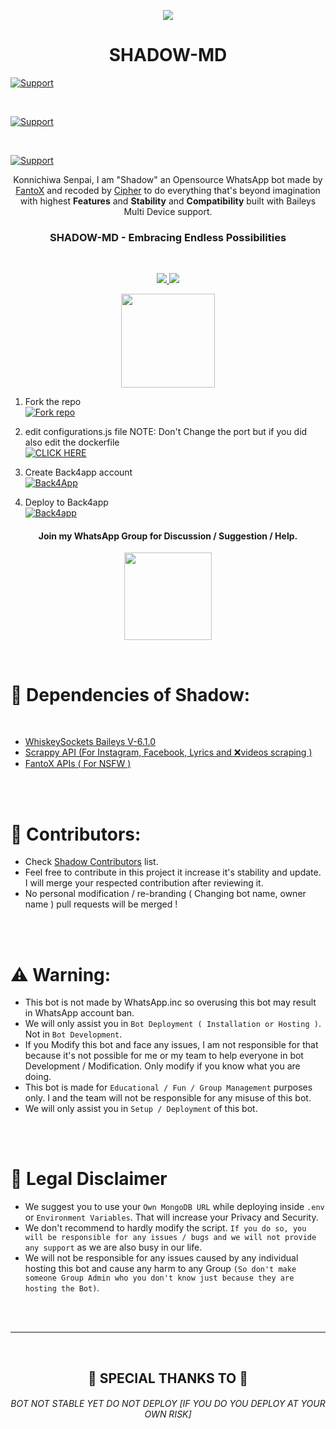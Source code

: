 <p align="center">
<a href="https://github.com/Cipher0071/SHADOW-MD">
    <img src="https://github.com/Cipher0071/SHADOW-MD/blob/main/Assets/shadow.jpg">
  </a>

<h1 align="center"> SHADOW-MD
</h1>


<p align="left">
  <a href="https://github.com/Cipher0071"><img title="Support" src="https://img.shields.io/badge/maintained-yes-cyan.svg?style=for-the-badge&logo=xcode" /></a>
</p>






<br>
<p align="left">
  <a href="https://github.com/Cipher0071"><img title="Support" src="https://img.shields.io/badge/current%20Status-running%20with%20bugs!-orange.svg?style=for-the-badge&logo=xcode" /></a>
</p>
<br>
<p align="left">
  <a href="https://github.com/Cipher0071"><img title="Support" src="https://img.shields.io/badge/next%20update-soonest!-green.svg?style=for-the-badge&logo=xcode" /></a>
</p>

<p align="center"> 
Konnichiwa Senpai, I am "Shadow" an Opensource WhatsApp bot made by <a href="https://github.com/FantoX">FantoX</a> and recoded by <a href="https://github.com/Cipher0071">Cipher</a> to do everything that's beyond imagination with highest <b>Features</b> and <b>Stability</b> and <b>Compatibility</b> built with Baileys Multi Device support.

<h3 align="center"> SHADOW-MD - Embracing Endless Possibilities
</h4>

<br>

 <p align="center">
  <a href="https://github.com/Cipher0071/SHADOW-MD/fork">
    <img src="https://img.shields.io/github/forks/Cipher0071/SHADOW-MD?label=Fork&style=social">
    
    
  <a href="https://github.com/Cipher0071/SHADOW-MD/stargazers">
    <img src="https://img.shields.io/github/stars/Cipher0071/SHADOW-MD?style=social">
  </a>
<p align="center">
<a href="[https://github.com/FantoX/Atlas-MD](https://github.com/Cipher0071/SHADOW-MD)"><img src="https://hits.seeyoufarm.com/api/count/incr/badge.svg?url=https%3A%2F%2Fgithub.com%2FCipher0071%2FSHADOW-MD&count_bg=%23FFA305&title_bg=%23555555&icon=&icon_color=%23E7E7E7&title=People+Visited&edge_flat=false)](https://hits.seeyoufarm.com" width="150px" /></a>
</p>
  
   
   
   
   
   
   
   
   
   1. Fork the repo
    <br>
<a href='https://github.com/Cipher0071/SHADOW-MD/fork' target="_blank"><img alt='Fork repo' src='https://img.shields.io/badge/Fork Repo-100000?style=for-the-badge&logo=scan&logoColor=white&labelColor=black&color=black'/></a>

 2. edit configurations.js file NOTE: Don't Change the port but if you did also edit the dockerfile
    <br>
<a href='https://github.com/Cipher0071/SHADOW-MD/edit/main/Configurations.js' target="_blank"><img alt='CLICK HERE' src='https://img.shields.io/badge/CLICK HERE-100000?style=for-the-badge&logo=scan&logoColor=white&labelColor=black&color=black'/></a>

 3. Create Back4app account
     <br>
     <a href='https://www.back4app.com/signup?' target="_blank"> <img alt='Back4App' src='https://img.shields.io/badge/Back4App-000000?style=for-the-badge&logo=back4app&logoColor=white&labelColor=000000&color=000000'/> </a>
 4. Deploy to Back4app
    <br>
    <a href='https://containers.back4app.com/new-container' target="_blank"> <img alt='Back4app' src='https://img.shields.io/badge/Back4app-000000?style=for-the-badge&logo=Back4app&logoColor=white&labelColor=000000&color=000000'/> </a>


<h4 align="center"> Join my WhatsApp Group for Discussion / Suggestion / Help.
</h4>

<p align="center" >
<a href="https://chat.whatsapp.com/FCfSLTySyqz1c7YPJD2KSm"><img src="https://img.shields.io/badge/Join Group-25D366?style=for-the-badge&logo=whatsapp&logoColor=white" width="140px">
</a>
</p>

<br>
      
# 💫 Dependencies of Shadow:

<br>

- [WhiskeySockets Baileys V-6.1.0](https://github.com/WhiskeySockets/Baileys)
- [Scrappy API (For Instagram, Facebook, Lyrics and ❌videos scraping )](https://github.com/FantoX/Scrappy-API)
- [FantoX APIs ( For NSFW )](https://fantox-api.vercel.app/)

<br>

<br>
      


# 🧣 Contributors:

- Check [Shadow Contributors](https://github.com/FantoX/Atlas-MD/graphs/contributors) list.
- Feel free to contribute in this project it increase it's stability and update. I will merge your respected contribution after reviewing it.
- No personal modification / re-branding ( Changing bot name, owner name ) pull requests will be merged !
    
<br><br>

# ⚠️ Warning:
    
- This bot is not made by WhatsApp.inc so overusing this bot may result in WhatsApp account ban.
- We will only assist you in `Bot Deployment ( Installation or Hosting )`. Not in `Bot Development`.
- If you Modify this bot and face any issues, I am not responsible for that because it's not possible for me or my team to help everyone in bot Development / Modification. Only modify if you know what you are doing.
- This bot is made for `Educational / Fun / Group Management` purposes only. I and the team will not be responsible for any misuse of this bot.
- We will only assist you in `Setup / Deployment` of this bot.

<br><br>

# 📛 Legal Disclaimer

- We suggest you to use your `Own MongoDB URL` while deploying inside `.env` or `Environment Variables`. That will increase your Privacy and Security.
- We don't recommend to hardly modify the script. `If you do so, you will be responsible for any issues / bugs and we will not provide any support` as we are also busy in our life.
- We will not be responsible for any issues caused by any individual hosting this bot and cause any harm to any Group `(So don't make someone Group Admin who you don't know just because they are hosting the Bot)`.

<br><br>

---
<br>

<h2 align="center">🔰 SPECIAL THANKS TO 🔰
</h2>

 
<h6 align="center">BOT NOT STABLE YET DO NOT DEPLOY [IF YOU DO YOU DEPLOY AT YOUR OWN RISK] </h6>
